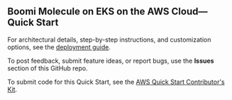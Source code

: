 ## Boomi Molecule on EKS on the AWS Cloud—Quick Start

For architectural details, step-by-step instructions, and customization options, see the [deployment guide](https://aws-quickstart.github.io/quickstart-eks-boomi-molecule/).

To post feedback, submit feature ideas, or report bugs, use the **Issues** section of this GitHub repo. 

To submit code for this Quick Start, see the [AWS Quick Start Contributor's Kit](https://aws-quickstart.github.io/).

